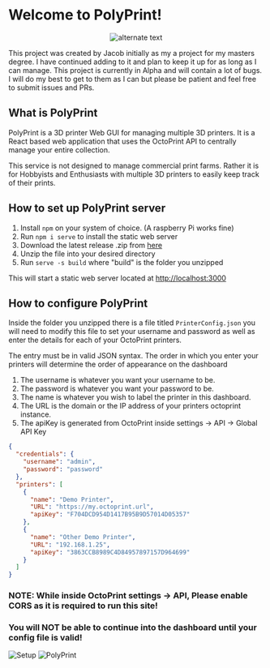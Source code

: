 # Welcome to PolyPrint!

 <p align="center">
    <img src="https://user-images.githubusercontent.com/47374239/150470183-31f4f1fc-9bb5-45f4-ba18-30adfcb87549.png" alt="alternate text">
 </p>

This project was created by Jacob initially as my a project for my masters degree. I have continued adding to it and 
plan to keep it up for as long as I can manage. This project is currently in Alpha and will contain a lot of bugs. I 
will do my best to get to them as I can but please be patient and feel free to submit issues and PRs. 

## What is PolyPrint

PolyPrint is a 3D printer Web GUI for managing multiple 3D printers. It is a React based web application that uses 
the OctoPrint API to centrally manage your entire collection. 

This service is not designed to manage commercial print farms. Rather it is for Hobbyists and Enthusiasts with multiple
3D printers to easily keep track of their prints. 

## How to set up PolyPrint server
1. Install `npm` on your system of choice. (A raspberry Pi works fine)
2. Run `npm i serve` to install the static web server
3. Download the latest release .zip from [here](https://github.com/jbyerline/PolyPrint/releases/)
4. Unzip the file into your desired directory
5. Run `serve -s build` where "build" is the folder you unzipped

This will start a static web server located at [http://localhost:3000](http://localhost:3000)

## How to configure PolyPrint
Inside the folder you unzipped there is a file titled `PrinterConfig.json` you will need to modify this file to
set your username and password as well as enter the details for each of your OctoPrint printers. 

The entry must be in valid JSON syntax. The order in which you enter your printers will determine the order of
appearance on the dashboard

1. The username is whatever you want your username to be.
2. The password is whatever you want your password to be.
3. The name is whatever you wish to label the printer in this dashboard.
4. The URL is the domain or the IP address of your printers octoprint instance.
5. The apiKey is generated from OctoPrint inside settings -> API -> Global API Key

```json
{
  "credentials": {
    "username": "admin",
    "password": "password"
  },
  "printers": [
    {
      "name": "Demo Printer",
      "URL": "https://my.octoprint.url",
      "apiKey": "F704DCD954D1417B95B9D57014D05357"
    },
    {
      "name": "Other Demo Printer",
      "URL": "192.168.1.25",
      "apiKey": "3863CCB8989C4D84957897157D964699"
    }
  ]
}
```

### NOTE: While inside OctoPrint settings -> API, Please enable CORS as it is required to run this site!

### You will NOT be able to continue into the dashboard until your config file is valid!
![Setup](https://user-images.githubusercontent.com/47374239/150470063-744b93d6-9476-486a-b97a-ba32552a2552.png)
![PolyPrint](https://user-images.githubusercontent.com/47374239/150470009-9308ad61-0537-4a2e-8a86-7fadb1275683.png)
